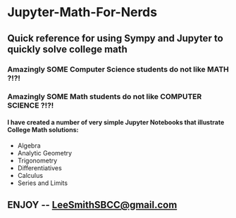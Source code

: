 # Jupyter-Math-For-Nerds
## Quick reference for using Sympy and Jupyter to quickly solve college math

### Amazingly SOME Computer Science students do not like MATH ?!?!

### Amazingly SOME Math students do not like COMPUTER SCIENCE ?!?!

#### I have created a number of very simple Jupyter Notebooks that illustrate College Math solutions:
 - Algebra
 - Analytic Geometry
 - Trigonometry
 - Differentiatives
 - Calculus
 - Series and Limits
 
 ## ENJOY -- LeeSmithSBCC@gmail.com


